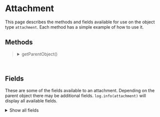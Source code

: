 # Attachment

This page describes the methods and fields available for use on the object type `attachment`. Each method has a simple example of how to use it.

## Methods
<blockquote>
<!-- Start of section -->
  <!-- Start of method -->
  <details><summary> getParentObject() </summary>

  Returns the incident or task object that this artifact belongs to. The incident or task object can then be modified in the script.

  Example:
  ```python
  # close the task if the attachment is jpeg
  task = attachment.getParentObject()

  if 'jpeg' in attachment.content_type:
    task.status = 'C'
  ```
  </details>
  <!-- End of method -->

<!-- End of section -->
</blockquote>

<br>

## Fields

These are some of the fields available to an attachment. Depending on the parent object there may be additional fields. `log.info(attachment)` will display all available fields.

<details>
<summary>Show all fields</summary>

| Name | Display Name | Type | Notes |
|---|:---|:---|:---|
| content_type | Content Type | text |  |
| created | Date Created | datetimepicker | The date the attachment was created.  This field is read-only. |
| creator_id | Creator | select_user |  |
| name | Name | text |  |
| size | Size | number |  |

</details>
